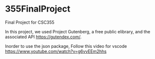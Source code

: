 # 355FinalProject
Final Project for CSC355

In this project, we used Project Gutenberg, a free public elibrary, and the associated API https://gutendex.com/.

Inorder to use the json package,
Follow this video for vscode
https://www.youtube.com/watch?v=g6vvEEm2hhs
